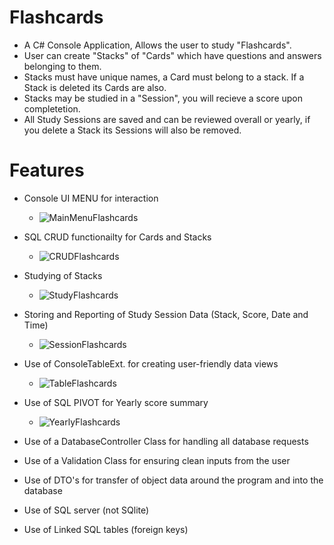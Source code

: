 # Flashcards
- A C# Console Application, Allows the user to study "Flashcards". 
- User can create "Stacks" of "Cards" which have questions and answers belonging to them.
- Stacks must have unique names, a Card must belong to a stack. If a Stack is deleted its Cards are also.
- Stacks may be studied in a "Session", you will recieve a score upon completetion.
- All Study Sessions are saved and can be reviewed overall or yearly, if you delete a Stack its Sessions will also be removed.

# Features

* Console UI MENU for interaction
  - ![MainMenuFlashcards](https://user-images.githubusercontent.com/101323127/163473688-a26f56c4-578b-4402-837a-cb11e100621d.png)
* SQL CRUD functionailty for Cards and Stacks
  - ![CRUDFlashcards](https://user-images.githubusercontent.com/101323127/163473705-4c804dd0-b334-4749-b386-77e235000bfb.png)
* Studying of Stacks
  - ![StudyFlashcards](https://user-images.githubusercontent.com/101323127/163473724-55f0e26a-71d9-43c9-9b6f-59fa0f8ee99a.png)
* Storing and Reporting of Study Session Data (Stack, Score, Date and Time)
  - ![SessionFlashcards](https://user-images.githubusercontent.com/101323127/163473732-33247a05-e894-4754-ac5b-8f6d089c2416.png)
* Use of ConsoleTableExt. for creating user-friendly data views
  - ![TableFlashcards](https://user-images.githubusercontent.com/101323127/163473710-ed6143d9-97c1-48d5-a58c-bac3c63b203d.png)
* Use of SQL PIVOT for Yearly score summary
  - ![YearlyFlashcards](https://user-images.githubusercontent.com/101323127/163473734-87994424-dfca-441c-b44c-2c6504620939.png)
* Use of a DatabaseController Class for handling all database requests

* Use of a Validation Class for ensuring clean inputs from the user

* Use of DTO's for transfer of object data around the program and into the database

* Use of SQL server (not SQlite)

* Use of Linked SQL tables (foreign keys)
